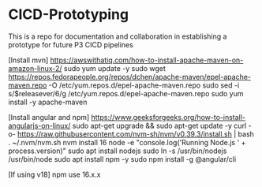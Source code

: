 # CICD-Prototyping
This is a repo for documentation and collaboration in establishing a prototype for future P3 CICD pipelines

[Install mvn] https://awswithatiq.com/how-to-install-apache-maven-on-amazon-linux-2/
sudo yum update -y
sudo wget https://repos.fedorapeople.org/repos/dchen/apache-maven/epel-apache-maven.repo -O /etc/yum.repos.d/epel-apache-maven.repo
sudo sed -i s/\$releasever/6/g /etc/yum.repos.d/epel-apache-maven.repo
sudo yum install -y apache-maven

[Install angular and npm] https://www.geeksforgeeks.org/how-to-install-angularjs-on-linux/
sudo apt-get upgrade && sudo apt-get update -y
curl -o- https://raw.githubusercontent.com/nvm-sh/nvm/v0.39.3/install.sh | bash
. ~/.nvm/nvm.sh
nvm install 16
node -e "console.log('Running Node.js ' + process.version)"
sudo apt install nodejs
sudo ln -s /usr/bin/nodejs /usr/bin/node
sudo apt install npm -y
sudo npm install -g @angular/cli


[If using v18]
npm use 16.x.x
